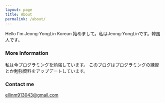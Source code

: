 ```yaml
---
layout: page
title: About
permalink: /about/
---
```


Hello I'm Jeong-YongLin Korean 
始めまして。私はJeong-YongLinです。韓国人です。

### More Information

私は今プログラミングを勉強しています。
このブログはプログラミングの練習とか勉強資料をアップデートしています。

### Contact me

[ellinm913043@gmail.com](mailto:ellinm913043@gmail.com)
